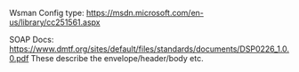 

Wsman Config type: https://msdn.microsoft.com/en-us/library/cc251561.aspx

SOAP Docs: https://www.dmtf.org/sites/default/files/standards/documents/DSP0226_1.0.0.pdf
These describe the envelope/header/body etc.